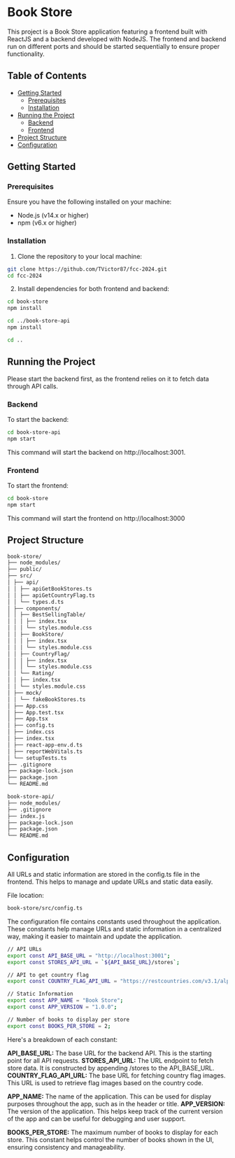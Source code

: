 # Book Store

This project is a Book Store application featuring a frontend built with ReactJS and a backend developed with NodeJS. The frontend and backend run on different ports and should be started sequentially to ensure proper functionality.

## Table of Contents

- [Getting Started](#getting-started)
  - [Prerequisites](#prerequisites)
  - [Installation](#installation)
- [Running the Project](#running-the-project)
  - [Backend](#run-backend)
  - [Frontend](#run-frontend)
- [Project Structure](#project-structure)
- [Configuration](#configuration)

## Getting Started

### Prerequisites

Ensure you have the following installed on your machine:

- Node.js (v14.x or higher)
- npm (v6.x or higher)

### Installation

1. Clone the repository to your local machine:

```bash
git clone https://github.com/TVictor87/fcc-2024.git
cd fcc-2024
```

2. Install dependencies for both frontend and backend:

```bash
cd book-store
npm install

cd ../book-store-api
npm install

cd ..
```

## Running the Project

Please start the backend first, as the frontend relies on it to fetch data through API calls.

### Backend

To start the backend:

```bash
cd book-store-api
npm start
```

This command will start the backend on http://localhost:3001.

### Frontend

To start the frontend:

```bash
cd book-store
npm start
```

This command will start the frontend on http://localhost:3000

## Project Structure

```bash
book-store/
├── node_modules/
├── public/
├── src/
│ ├── api/
│ │ ├── apiGetBookStores.ts
│ │ ├── apiGetCountryFlag.ts
│ │ └── types.d.ts
│ ├── components/
│ │ ├── BestSellingTable/
│ │ │ ├── index.tsx
│ │ │ └── styles.module.css
│ │ ├── BookStore/
│ │ │ ├── index.tsx
│ │ │ └── styles.module.css
│ │ ├── CountryFlag/
│ │ │ ├── index.tsx
│ │ │ └── styles.module.css
│ │ └── Rating/
│ │ ├── index.tsx
│ │ └── styles.module.css
│ ├── mock/
│ │ └── fakeBookStores.ts
│ ├── App.css
│ ├── App.test.tsx
│ ├── App.tsx
│ ├── config.ts
│ ├── index.css
│ ├── index.tsx
│ ├── react-app-env.d.ts
│ ├── reportWebVitals.ts
│ └── setupTests.ts
├── .gitignore
├── package-lock.json
├── package.json
└── README.md
```

```bash
book-store-api/
├── node_modules/
├── .gitignore
├── index.js
├── package-lock.json
├── package.json
└── README.md
```

## Configuration

All URLs and static information are stored in the config.ts file in the frontend. This helps to manage and update URLs and static data easily.

File location:

```bash
book-store/src/config.ts
```

The configuration file contains constants used throughout the application. These constants help manage URLs and static information in a centralized way, making it easier to maintain and update the application.

```bash
// API URLs
export const API_BASE_URL = "http://localhost:3001";
export const STORES_API_URL = `${API_BASE_URL}/stores`;

// API to get country flag
export const COUNTRY_FLAG_API_URL = "https://restcountries.com/v3.1/alpha";

// Static Information
export const APP_NAME = "Book Store";
export const APP_VERSION = "1.0.0";

// Number of books to display per store
export const BOOKS_PER_STORE = 2;
```

Here's a breakdown of each constant:

**API_BASE_URL:** The base URL for the backend API. This is the starting point for all API requests.
**STORES_API_URL:** The URL endpoint to fetch store data. It is constructed by appending /stores to the API_BASE_URL.
**COUNTRY_FLAG_API_URL:** The base URL for fetching country flag images. This URL is used to retrieve flag images based on the country code.

**APP_NAME:** The name of the application. This can be used for display purposes throughout the app, such as in the header or title.
**APP_VERSION:** The version of the application. This helps keep track of the current version of the app and can be useful for debugging and user support.

**BOOKS_PER_STORE:** The maximum number of books to display for each store. This constant helps control the number of books shown in the UI, ensuring consistency and manageability.
